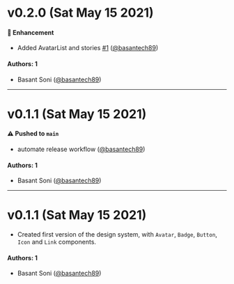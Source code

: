 # v0.2.0 (Sat May 15 2021)

#### 🚀 Enhancement

- Added AvatarList and stories [#1](https://github.com/basantech89/learnstorybook-design-system/pull/1) ([@basantech89](https://github.com/basantech89))

#### Authors: 1

- Basant Soni ([@basantech89](https://github.com/basantech89))

---

# v0.1.1 (Sat May 15 2021)

#### ⚠️ Pushed to `main`

- automate release workflow ([@basantech89](https://github.com/basantech89))

#### Authors: 1

- Basant Soni ([@basantech89](https://github.com/basantech89))

---

# v0.1.1 (Sat May 15 2021)

- Created first version of the design system, with `Avatar`, `Badge`, `Button`, `Icon` and `Link` components.

#### Authors: 1

- Basant Soni ([@basantech89](https://github.com/basantech89))
